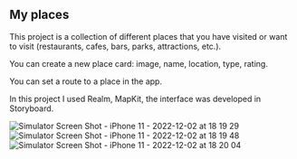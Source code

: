 ## My places



This project is a collection of different places that you have visited or want to visit (restaurants, cafes, bars, parks, attractions, etc.).

You can create a new place card: image, name, location, type, rating.

You can set a route to a place in the app.

In this project I used Realm, MapKit, the interface was developed in Storyboard.


![Simulator Screen Shot - iPhone 11 - 2022-12-02 at 18 19 29](https://user-images.githubusercontent.com/106093762/205344071-0bdfc42f-aa07-4917-ac9d-4b1305e997f3.png)
![Simulator Screen Shot - iPhone 11 - 2022-12-02 at 18 19 48](https://user-images.githubusercontent.com/106093762/205344076-242ac11e-b41f-4ae1-87ef-4643567b1d78.png)
![Simulator Screen Shot - iPhone 11 - 2022-12-02 at 18 20 04](https://user-images.githubusercontent.com/106093762/205344078-5dac5ad8-9ab4-488a-b41e-12ebb96966e1.png)
